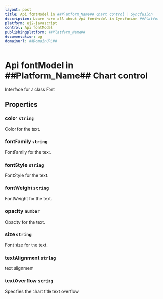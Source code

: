 ```yaml
---
layout: post
title: Api fontModel in ##Platform_Name## Chart control | Syncfusion
description: Learn here all about Api fontModel in Syncfusion ##Platform_Name## Chart control of Syncfusion Essential JS 2 and more.
platform: ej2-javascript
control: Api fontModel 
publishingplatform: ##Platform_Name##
documentation: ug
domainurl: ##DomainURL##
---
```


# Api fontModel in ##Platform_Name## Chart control

Interface for a class Font

## Properties

### color `string`

Color for the text.

### fontFamily `string`

FontFamily for the text.

### fontStyle `string`

FontStyle for the text.

### fontWeight `string`

FontWeight for the text.

### opacity `number`

Opacity for the text.

### size `string`

Font size for the text.

### textAlignment `string`

text alignment

### textOverflow `string`

Specifies the chart title text overflow

